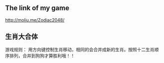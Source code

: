 ## The link of my game
http://moliu.me/Zodiac2048/ 

## 生肖大合体
游戏规则： 用方向键控制生肖移动，相同的会合并成新的生肖。按照十二生肖顺序排列，合并到狗狗才算胜利哦！！
